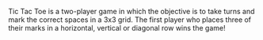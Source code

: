 Tic Tac Toe is a two-player game in which the objective is to take turns and mark the correct spaces in a 3x3 grid. The first player who places three of their marks in a horizontal, vertical or diagonal row wins the game!